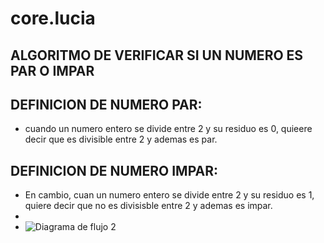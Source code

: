 # core.lucia
## ALGORITMO DE VERIFICAR SI UN NUMERO ES PAR O IMPAR
## DEFINICION DE NUMERO PAR:
* cuando un numero entero se divide entre 2 y su residuo es 0, quieere decir que es divisible entre 2 y ademas es par.
## DEFINICION DE NUMERO IMPAR:
* En cambio, cuan un numero entero se divide entre 2 y su residuo es 1, quiere decir que no es divisisble entre 2 y ademas es impar.
* 
*  ![Diagrama de flujo 2](https://github.com/luciaflortop/core.lucia/assets/132409270/b7c297b4-a597-4c19-aa37-f5a956e5e774)

